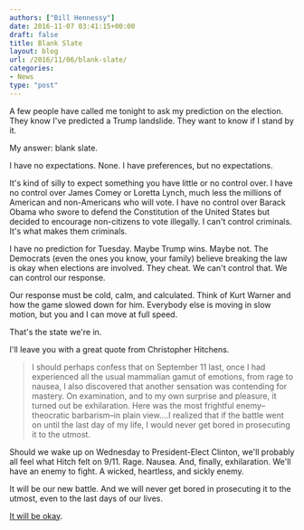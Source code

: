 ```yaml
---
authors: ["Bill Hennessy"]
date: 2016-11-07 03:41:15+00:00
draft: false
title: Blank Slate
layout: blog
url: /2016/11/06/blank-slate/
categories:
- News
type: "post"
---
```


A few people have called me tonight to ask my prediction on the election. They know I've predicted a Trump landslide. They want to know if I stand by it.

My answer: blank slate.

I have no expectations. None. I have preferences, but no expectations.

It's kind of silly to expect something you have little or no control over. I have no control over James Comey or Loretta Lynch, much less the millions of American and non-Americans who will vote. I have no control over Barack Obama who swore to defend the Constitution of the United States but decided to encourage non-citizens to vote illegally. I can't control criminals. It's what makes them criminals.

I have no prediction for Tuesday. Maybe Trump wins. Maybe not. The Democrats (even the ones you know, your family) believe breaking the law is okay when elections are involved. They cheat. We can't control that. We can control our response.

Our response must be cold, calm, and calculated. Think of Kurt Warner and how the game slowed down for him. Everybody else is moving in slow motion, but you and I can move at full speed.

That's the state we're in.

I'll leave you with a great quote from Christopher Hitchens.



> I should perhaps confess that on September 11 last, once I had experienced all the usual mammalian gamut of emotions, from rage to nausea, I also discovered that another sensation was contending for mastery. On examination, and to my own surprise and pleasure, it turned out be exhilaration. Here was the most frightful enemy–theocratic barbarism–in plain view….I realized that if the battle went on until the last day of my life, I would never get bored in prosecuting it to the utmost.



Should we wake up on Wednesday to President-Elect Clinton, we'll probably all feel what Hitch felt on 9/11. Rage. Nausea. And, finally, exhilaration. We'll have an enemy to fight. A wicked, heartless, and sickly enemy.

It will be our new battle. And we will never get bored in prosecuting it to the utmost, even to the last days of our lives.

[It will be okay](https://hennessysview.com/2016/11/06/its-going-to-be-okay/).
